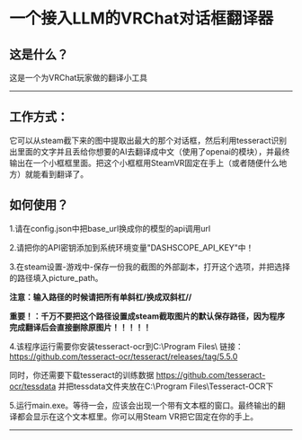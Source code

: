 # 一个接入LLM的VRChat对话框翻译器
## 这是什么？
这是一个为VRChat玩家做的翻译小工具
***
## 工作方式：
它可以从steam截下来的图中提取出最大的那个对话框，然后利用tesseract识别出里面的文字并且丢给你想要的AI去翻译成中文（使用了openai的模块），并最终输出在一个小框框里面。把这个小框框用SteamVR固定在手上（或者随便什么地方）就能看到翻译了。
## 如何使用？
1.请在config.json中把base_url换成你的模型的api调用url

2.请把你的API密钥添加到系统环境变量"DASHSCOPE_API_KEY"中！

3.在steam设置-游戏中-保存一份我的截图的外部副本，打开这个选项，并把选择的路径填入picture_path。

**注意：输入路径的时候请把所有单斜杠/换成双斜杠//**

**重要！：千万不要把这个路径设置成steam截取图片的默认保存路径，因为程序完成翻译后会直接删除原图片！！！！！**

4.该程序运行需要你安装tesseract-ocr到C:\Program Files\ 链接：https://github.com/tesseract-ocr/tesseract/releases/tag/5.5.0

同时，你还需要下载tesseract的训练数据 https://github.com/tesseract-ocr/tessdata 并把tessdata文件夹放在C:\Program Files\Tesseract-OCR下


5.运行main.exe。等待一会，应该会出现一个带有文本框的窗口。最终输出的翻译都会显示在这个文本框里。你可以用Steam VR把它固定在你的手上。
***
